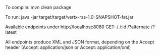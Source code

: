 To compile:
mvn clean package

To run:
java -jar target/target/vertx-rss-1.0-SNAPSHOT-fat.jar

Available endpoints under http://localhost:8080
GET: 
/
/:id
/?alternate
/?latest

All endpoints produce XML and JSON format, depending on the Accept header (Accept: application/json or Accept: application/xml)